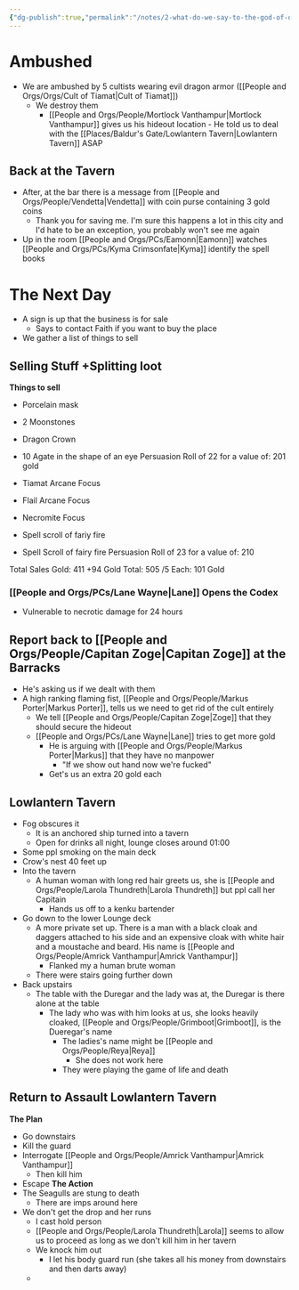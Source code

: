 ```yaml
---
{"dg-publish":true,"permalink":"/notes/2-what-do-we-say-to-the-god-of-death/","tags":["Session-Notes"]}
---
```



# Ambushed
- We are ambushed by 5 cultists wearing evil dragon armor ([[People and Orgs/Orgs/Cult of Tiamat\|Cult of Tiamat]]) 
	- We destroy them
		- [[People and Orgs/People/Mortlock Vanthampur\|Mortlock Vanthampur]] gives us his hideout location
				- He told us to deal with the [[Places/Baldur's Gate/Lowlantern Tavern\|Lowlantern Tavern]] ASAP
## Back at the Tavern
- After, at the bar there is a message from [[People and Orgs/People/Vendetta\|Vendetta]] with coin purse containing 3 gold coins  
	- Thank you for saving me. I'm sure this happens a lot in this city and I'd hate to be an exception, you probably won't see me again
- Up in the room [[People and Orgs/PCs/Eamonn\|Eamonn]] watches [[People and Orgs/PCs/Kyma Crimsonfate\|Kyma]] identify the spell books 

# The Next Day
- A sign is up that the business is for sale
	- Says to contact Faith if you want to buy the place
- We gather a list of things to sell
## Selling Stuff +Splitting loot

**Things to sell**

- Porcelain mask
- 2 Moonstones
- Dragon Crown
- 10 Agate in the shape of an eye
Persuasion Roll of 22 for a value of: 201 gold

- Tiamat Arcane Focus
- Flail Arcane Focus
- Necromite  Focus
- Spell scroll of fariy fire 
- Spell Scroll of fairy fire
Persuasion Roll of 23 for a value of: 210

Total Sales Gold: 411
		+94 Gold 
Total: 505
	/5
Each: 101 Gold

### [[People and Orgs/PCs/Lane Wayne\|Lane]] Opens the Codex
- Vulnerable to necrotic damage for 24 hours

## Report back to [[People and Orgs/People/Capitan Zoge\|Capitan Zoge]] at the Barracks
- He's asking us if we dealt with them
- A high ranking flaming fist, [[People and Orgs/People/Markus Porter\|Markus Porter]], tells us we need to get rid of the cult entirely 
	- We tell [[People and Orgs/People/Capitan Zoge\|Zoge]] that they should secure the hideout
	- [[People and Orgs/PCs/Lane Wayne\|Lane]] tries to get more gold 
		- He is arguing with [[People and Orgs/People/Markus Porter\|Markus]] that they have no manpower
			- "If we show out hand now we're fucked"
		- Get's us an extra 20 gold each

## Lowlantern Tavern
- Fog obscures it
	- It is an anchored ship turned into a tavern
	- Open for drinks all night, lounge closes around 01:00
- Some ppl smoking on the main deck
- Crow's nest 40 feet up
- Into the tavern
	- A human woman with long red hair greets us, she is [[People and Orgs/People/Larola Thundreth\|Larola Thundreth]] but ppl call her Capitain
		- Hands us off to a kenku bartender 
- Go down to the lower Lounge deck
	- A more private set up. There is a man with a black cloak and daggers attached to his side and an expensive cloak with white hair and a moustache and beard. His name is [[People and Orgs/People/Amrick Vanthampur\|Amrick Vanthampur]]
		- Flanked my a human brute woman
	- There were stairs going further down
- Back upstairs
	- The table with the Duregar and the lady was at, the Duregar is there alone at the table
		- The lady who was with him looks at us, she looks heavily cloaked, [[People and Orgs/People/Grimboot\|Grimboot]], is the Dueregar's name
			- The ladies's name might be [[People and Orgs/People/Reya\|Reya]]
				- She does not work here
			- They were playing the game of life and death 

## Return to Assault Lowlantern Tavern
**The Plan**
- Go downstairs 
- Kill the guard
- Interrogate [[People and Orgs/People/Amrick Vanthampur\|Amrick Vanthampur]]
	- Then kill him
- Escape
**The Action**
- The Seagulls are stung to death
	- There are imps around here
- We don't get the drop and her runs
	- I cast hold person
	- [[People and Orgs/People/Larola Thundreth\|Larola]] seems to allow us to proceed as long as we don't kill him in her tavern
	- We knock him out
		- I let his body guard run (she takes all his money from downstairs and then darts away)
	- 
